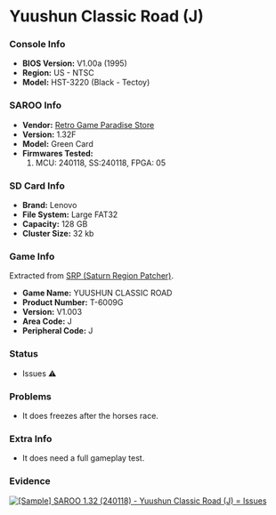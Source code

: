 # Yuushun Classic Road (J)

### Console Info

- <b>BIOS Version:</b> V1.00a (1995)
- <b>Region:</b> US - NTSC
- <b>Model:</b> HST-3220 (Black - Tectoy)

### SAROO Info

- <b>Vendor:</b> [Retro Game Paradise Store](https://s.click.aliexpress.com/e/_DlCqvfB)
- <b>Version:</b> 1.32F
- <b>Model:</b> Green Card
- <b>Firmwares Tested:</b>
  1. MCU: 240118, SS:240118, FPGA: 05

### SD Card Info

- <b>Brand:</b> Lenovo
- <b>File System:</b> Large FAT32
- <b>Capacity:</b> 128 GB
- <b>Cluster Size:</b> 32 kb

### Game Info

Extracted from [SRP (Saturn Region Patcher)](https://segaxtreme.net/resources/saturn-region-patcher.81/download).

- <b>Game Name:</b> YUUSHUN CLASSIC ROAD
- <b>Product Number:</b> T-6009G
- <b>Version:</b> V1.003
- <b>Area Code:</b> J
- <b>Peripheral Code:</b> J

### Status

- Issues :warning:

### Problems

- It does freezes after the horses race.

### Extra Info

- It does need a full gameplay test.

### Evidence

[![[Sample] SAROO 1.32 (240118) - Yuushun Classic Road (J) = Issues](https://img.youtube.com/vi/qUGM-RJnyWM/0.jpg)](https://www.youtube.com/watch?v=qUGM-RJnyWM)
